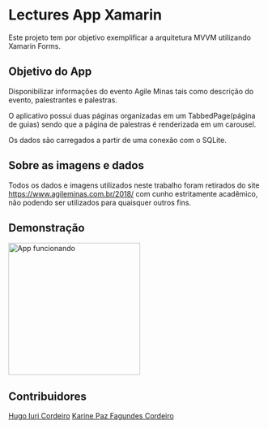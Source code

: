 # Lectures App Xamarin

Este projeto tem por objetivo exemplificar a arquitetura MVVM utilizando Xamarin Forms.

## Objetivo do App

Disponibilizar informações do evento Agile Minas tais como descrição do evento, palestrantes e palestras.

O aplicativo possui duas páginas organizadas em um TabbedPage(página de guias) sendo que a página de palestras é renderizada em um carousel.

Os dados são carregados a partir de uma conexão com o SQLite.

## Sobre as imagens e dados

Todos os dados e imagens utilizados neste trabalho foram retirados do site https://www.agileminas.com.br/2018/ com cunho estritamente acadêmico, não podendo ser utilizados para quaisquer outros fins.

## Demonstração

<img src="https://github.com/hugoiuri/LecturesAppXamarin/blob/master/SupportFiles/LecturesApp.gif" alt="App funcionando" width="260">

## Contribuidores

<a href="https://github.com/hugoiuri">Hugo Iuri Cordeiro</a>
<a href="https://github.com/kpazfagundes">Karine Paz Fagundes Cordeiro</a>
